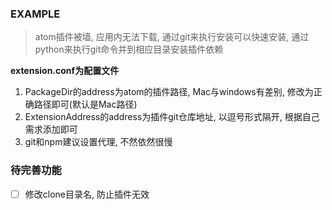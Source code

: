 ### EXAMPLE
> atom插件被墙, 应用内无法下载, 通过git来执行安装可以快速安装, 通过python来执行git命令并到相应目录安装插件依赖

**extension.conf为配置文件**
1. PackageDir的address为atom的插件路径, Mac与windows有差别, 修改为正确路径即可(默认是Mac路径)
2. ExtensionAddress的address为插件git仓库地址, 以逗号形式隔开, 根据自己需求添加即可
3. git和npm建议设置代理, 不然依然很慢

### 待完善功能
-[ ] 修改clone目录名, 防止插件无效